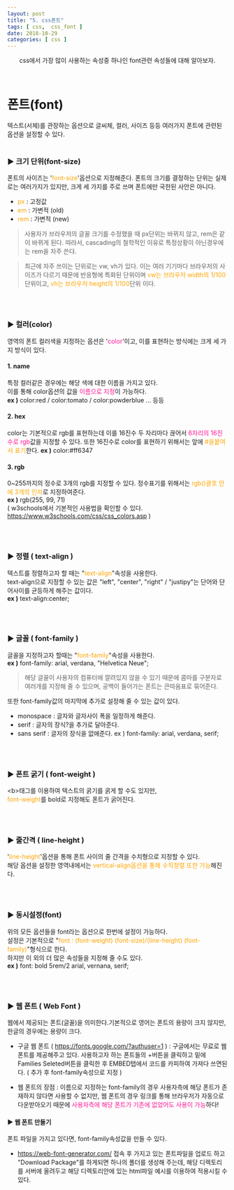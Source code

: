 ```yaml
---
layout: post
title: "5. css폰트"
tags: [ css,  css_font ]
date: 2018-10-29
categories: [ css ]
---
```


<p align="center">
    css에서 가장 많이 사용하는 속성중 하나인 font관련 속성들에 대해 알아보자.
</p><br/>

# 폰트(font)
텍스트(서체)를 관장하는 옵션으로 글씨체, 컬러, 사이즈 등등 여러가지 폰트에 관련된 옵션을 설정할 수 있다.
<br/><br/>

### ▶ 크기 단위(font-size)
폰트의 사이즈는 '<font color="orange">font-size</font>'옵션으로 지정해준다. 폰트의 크기를 결정하는 단위는 실제로는 여러가지가 있지만, 크게 세 가지를 주로 쓰며 폰트에만 국한된 사안은 아니다.<br/>

- <font color="orange">px</font> : 고정값
- <font color="orange">em</font> : 가변적 (old)
- <font color="orange">rem</font> : 가변적 (new)

> 사용자가 브라우저의 글꼴 크기를 수정했을 때
px단위는 바뀌지 않고, rem은 같이 바뀌게 된다.
따라서, cascading의 철학적인 이유로 
특정상황이 아닌경우에는 rem을 자주 쓴다.

> 최근에 자주 쓰이는 단위로는 vw, vh가 있다. 이는 여러 기기마다 브라우저의 사이즈가 다르기 때문에 반응형에 특화된 단위이며 <font color="orange">vw는 브라우저 width의 1/100</font> 단위이고, <font color="orange">vh는 브라우저 height의 1/100</font>단위 이다.

<br/><br/>

### ▶ 컬러(color)
영역의 폰트 컬러색을 지정하는 옵션은 '<font color="deeppink">color</font>'이고, 이를 표현하는 방식에는 크게 세 가지 방식이 있다.
<br/>

#### 1. name
특정 컬러같은 경우에는 해당 색에 대한 이름을 가지고 있다.<br/> 이를 통해 color옵션의 값을 <font color="deeppink">이름으로 지정</font>이 가능하다.<br/>
<b>ex )</b> color:red / color:tomato / color:powderblue ... 등등
<br/>

#### 2. hex
color는 기본적으로 rgb를 표현하는데 이를 16진수 두 자리마다 끊어서 <font color="deeppink">6자리의 16진수로 rgb</font>값을 지정할 수 있다. 또한 16진수로 color를 표현하기 위해서는 앞에 <font color="orange">#을붙여서 표기</font>한다.
<b>ex )</b> color:#ff6347

#### 3. rgb
0~255까지의 정수로 3개의 rgb를 지정할 수 있다. 정수표기를 위해서는 <font color="orange">rgb()괄호 안에 3개의 인자</font>로 지정하여준다.<br/>
<b>ex )</b> rgb(255, 99, 71)<br/>
( w3schools에서 기본적인 사용법을 확인할 수 있다. <a href="https://www.w3schools.com/css/css_colors.asp">https://www.w3schools.com/css/css_colors.asp</a> )

<br/><br/>

### ▶ 정렬 ( text-align )
텍스트를 정렬하고자 할 때는 "<font color="orange">text-align</font>"속성을 사용한다.<br/>
text-align으로 지정할 수 있는 값은 "left", "center", "right" / 
"justipy"는 단어와 단어사이를 균등하게 해주는 값이다.<br/>
<b>ex )</b> text-align:center;

<br/><br/>

### ▶ 글꼴 ( font-family )
글꼴을 지정하고자 할때는 "<font color="orange">font-family</font>"속성을 사용한다.<br/>
<b>ex )</b> font-family: arial, verdana, "Helvetica Neue";

> 해당 글꼴이 사용자의 컴퓨터에 깔려있지 않을 수 있기 때문에
콤마를 구분자로 여러개를 지정해 줄 수 있으며, 공백이 들어가는 폰트는
큰따옴표로 묶어준다.

또한 font-family값의 마지막에 추가로 설정해 줄 수 있는 값이 있다.
- monospace : 글자와 글자사이 폭을 일정하게 해준다.
- serif : 글자의 장식?을 추가로 달아준다.
- sans serif : 글자의 장식을 없애준다.
ex ) font-family: arial, verdana, serif;

<br/><br/>

### ▶ 폰트 굵기 ( font-weight )
&lt;b>태그를 이용하여 텍스트의 굵기를 굵게 할 수도 있지만,<br/> <font color="orange">font-weight</font>를 bold로 지정해도 폰트가 굵어진다.

<br/><br/>

### ▶ 줄간격 ( line-height )
'<font color="orange">line-height</font>'옵션을 통해 폰트 사이의 줄 간격을 수치형으로 지정할 수 있다.<br/> 해당 옵션을 설정한 영역내에서는 <font color="orange">vertical-align옵션을 통해 수직정렬 또한 가능</font>해진다.

<br/><br/>

### ▶ 동시설정(font)
위의 모든 옵션들을 font라는 옵션으로 한번에 설정이 가능하다.<br/>
설정은 기본적으로 "<font color="orange">font : (font-weight) (font-size)/(line-height) (font-family)</font>"형식으로 한다.<br/>
하지만 이 외의 더 많은 속성들을 지정해 줄 수도 있다.<br/>
<b>ex )</b> font: bold 5rem/2 arial, vernana, serif;

<br/><br/>

### ▶ 웹 폰트 ( Web Font )
웹에서 제공되는 폰트(글꼴)을 의미한다.기본적으로 영어는 폰트의 용량이 크지 않지만, 한글의 경우에는
용량이 크다.

- 구글 웹 폰트 ( https://fonts.google.com/?authuser=1 )
: 구글에서는 무료로 웹 폰트를 제공해주고 있다.
사용하고자 하는 폰트들의 +버튼을 클릭하고 밑에
Families Seleted버튼을 클릭한 후 EMBED탭에서 
코드를 카피하여 가져다 쓰면된다.
( <link>추가 후 font-family속성으로 지정 )

- 웹 폰트의 장점
: 이름으로 지정하는 font-family의 경우 사용자측에 해당 폰트가
존재하지 않다면 사용할 수 없지만,
웹 폰트의 경우 링크를 통해 브라우저가 자동으로 다운받아오기 때문에 <font color="deeppink">사용자측에 해당 폰트가 기존에 없었어도 사용이 가능</font>하다!

#### ▶ 웹 폰트 만들기
폰트 파일을 가지고 있다면, font-family속성값을 만들 수 있다.
- https://web-font-generator.com/ 접속 후
가지고 있는 폰트파일을 업로드 하고 "Download Package"를
하게되면 하나의 폴더를 생성해 주는데, 해당 디렉토리를
서버에 올려두고 해당 디렉토리안에 있는 html파일 예시를
이용하여 적용시킬 수 있다.


<br/>